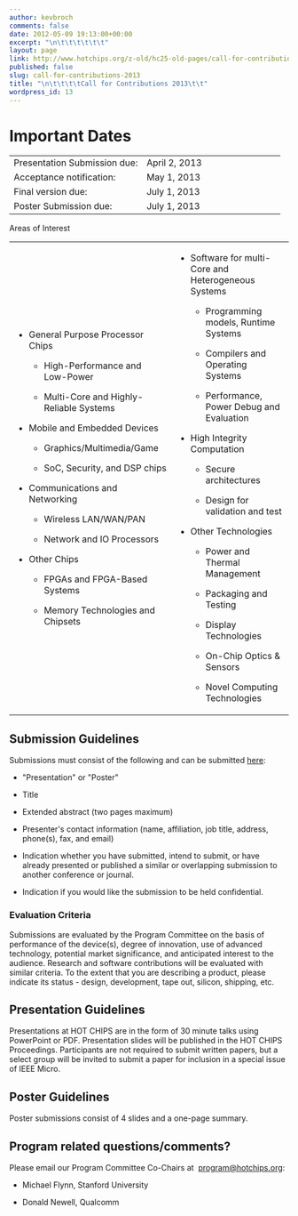 ```yaml
---
author: kevbroch
comments: false
date: 2012-05-09 19:13:00+00:00
excerpt: "\n\t\t\t\t\t\t"
layout: page
link: http://www.hotchips.org/z-old/hc25-old-pages/call-for-contributions-2013/
published: false
slug: call-for-contributions-2013
title: "\n\t\t\t\tCall for Contributions 2013\t\t"
wordpress_id: 13
---
```



				

# Important Dates


<table border="0" >
<tbody >
<tr >

<td width="49%" >Presentation Submission due:
</td>

<td width="51%" >April 2, 2013
</td>
</tr>
<tr >

<td >Acceptance notification:
</td>

<td >May 1, 2013
</td>
</tr>
<tr >

<td >Final version due:
</td>

<td >July 1, 2013
</td>
</tr>
<tr >

<td width="49%" >Poster Submission due:
</td>

<td width="51%" >July 1, 2013
</td>
</tr>
</tbody>
</table>
Areas of Interest
<table border="0" >
<tbody >
<tr >

<td >



	
  * General Purpose Processor Chips

	
    * High-Performance and Low-Power

	
    * Multi-Core and Highly-Reliable Systems




	
  * Mobile and Embedded Devices

	
    * Graphics/Multimedia/Game

	
    * SoC, Security, and DSP chips




	
  * Communications and Networking

	
    * Wireless LAN/WAN/PAN

	
    * Network and IO Processors




	
  * Other Chips

	
    * FPGAs and FPGA-Based Systems

	
    * Memory Technologies and Chipsets






</td>

<td >



	
  * Software for multi-Core and Heterogeneous Systems

	
    * Programming models, Runtime Systems

	
    * Compilers and Operating Systems

	
    * Performance, Power Debug and Evaluation




	
  * High Integrity Computation

	
    * Secure architectures

	
    * Design for validation and test




	
  * Other Technologies

	
    * Power and Thermal Management

	
    * Packaging and Testing

	
    * Display Technologies

	
    * On-Chip Optics & Sensors

	
    * Novel Computing Technologies






</td>
</tr>
</tbody>
</table>


## Submission Guidelines


Submissions must consist of the following and can be submitted [here](https://www.softconf.com/d/hotchips25/):



	
  * "Presentation" or "Poster"

	
  * Title

	
  * Extended abstract (two pages maximum)

	
  * Presenter's contact information (name, affiliation, job title, address, phone(s), fax, and email)

	
  * Indication whether you have submitted, intend to submit, or have already presented or published a similar or overlapping submission to another conference or journal.

	
  * Indication if you would like the submission to be held confidential.




### Evaluation Criteria


Submissions are evaluated by the Program Committee on the basis of performance of the device(s), degree of innovation, use of advanced technology, potential market significance, and anticipated interest to the audience. Research and software contributions will be evaluated with similar criteria. To the extent that you are describing a product, please indicate its status - design, development, tape out, silicon, shipping, etc.


## Presentation Guidelines


Presentations at HOT CHIPS are in the form of 30 minute talks using PowerPoint or PDF. Presentation slides will be published in the HOT CHIPS Proceedings. Participants are not required to submit written papers, but a select group will be invited to submit a paper for inclusion in a special issue of IEEE Micro.


## Poster Guidelines


Poster submissions consist of 4 slides and a one-page summary.


## Program related questions/comments?


Please email our Program Committee Co-Chairs at  [program@hotchips.org](mailto:program@hotchips.org):



	
  * Michael Flynn, Stanford University

	
  * Donald Newell, Qualcomm

		
